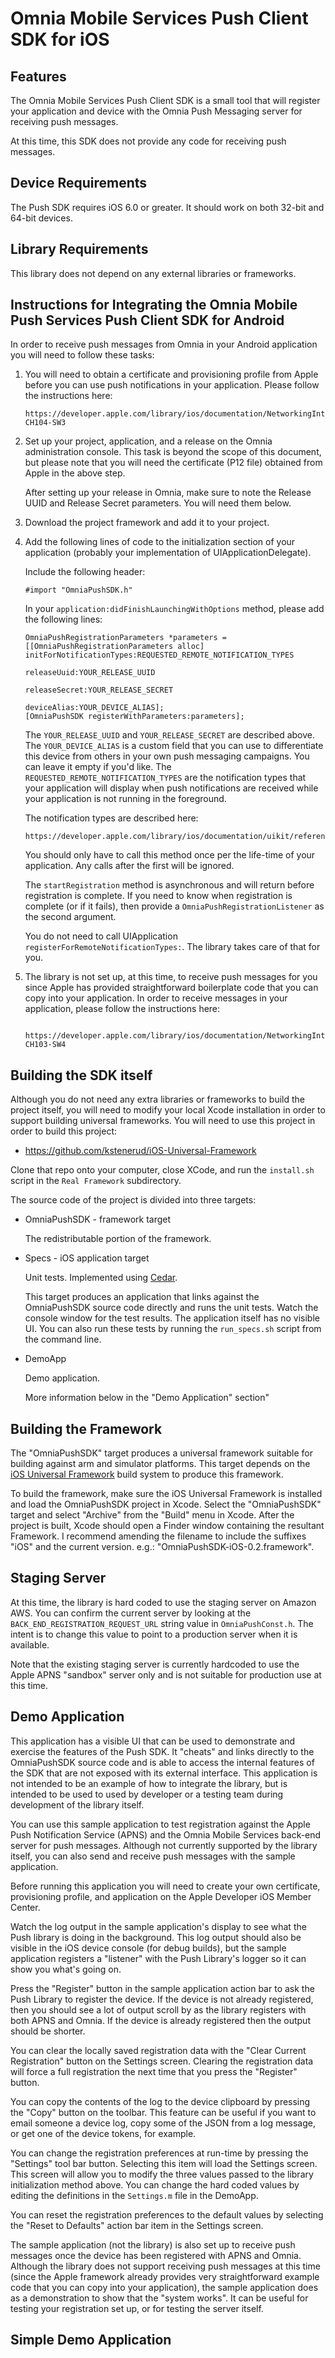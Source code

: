 Omnia Mobile Services Push Client SDK for iOS
=============================================

Features
--------

The Omnia Mobile Services Push Client SDK is a small tool that will register your application and device with the Omnia
Push Messaging server for receiving push messages.

At this time, this SDK does not provide any code for receiving push messages.

Device Requirements
-------------------

The Push SDK requires iOS 6.0 or greater.  It should work on both 32-bit and 64-bit devices.

Library Requirements
--------------------

This library does not depend on any external libraries or frameworks.

Instructions for Integrating the Omnia Mobile Push Services Push Client SDK for Android
---------------------------------------------------------------------------------------

In order to receive push messages from Omnia in your Android application you will need to follow these tasks:

 1. You will need to obtain a certificate and provisioning profile from Apple before you can use push notifications
    in your application.  Please follow the instructions here:

        https://developer.apple.com/library/ios/documentation/NetworkingInternet/Conceptual/RemoteNotificationsPG/Chapters/ProvisioningDevelopment.html#//apple_ref/doc/uid/TP40008194-CH104-SW3

 2. Set up your project, application, and a release on the Omnia administration console.  This task is beyond the scope
    of this document, but please note that you will need the certificate (P12 file) obtained from Apple in the above step.

    After setting up your release in Omnia, make sure to note the Release UUID and Release Secret parameters.  You will
    need them below.

 3. Download the project framework and add it to your project.

 4. Add the following lines of code to the initialization section of your application (probably your implementation of
    UIApplicationDelegate).
 
    Include the following header:
	
        #import "OmniaPushSDK.h"
	    

    In your `application:didFinishLaunchingWithOptions` method, please add the following lines:
   
        OmniaPushRegistrationParameters *parameters = [[OmniaPushRegistrationParameters alloc] initForNotificationTypes:REQUESTED_REMOTE_NOTIFICATION_TYPES
                                                                                                            releaseUuid:YOUR_RELEASE_UUID
                                                                                                          releaseSecret:YOUR_RELEASE_SECRET
                                                                                                            deviceAlias:YOUR_DEVICE_ALIAS];
        [OmniaPushSDK registerWithParameters:parameters];
   

    The `YOUR_RELEASE_UUID` and `YOUR_RELEASE_SECRET` are described above.  The `YOUR_DEVICE_ALIAS` is a custom field that
    you can use to differentiate this device from others in your own push messaging campaigns.  You can leave it empty
    if you'd like.  The `REQUESTED_REMOTE_NOTIFICATION_TYPES` are the notification types that your application will display
	when push notifications are received while your application is not running in the foreground.

	The notification types are described here:

	    https://developer.apple.com/library/ios/documentation/uikit/reference/UIApplication_Class/Reference/Reference.html#//apple_ref/doc/c_ref/UIRemoteNotificationType

    You should only have to call this method once per the life-time of your application.  Any calls after the first will be ignored.

    The `startRegistration` method is asynchronous and will return before registration is complete.  If you need to know
    when registration is complete (or if it fails), then provide a `OmniaPushRegistrationListener` as the second argument.

    You do not need to call UIApplication `registerForRemoteNotificationTypes:`.  The library takes care of that for you.

 6. The library is not set up, at this time, to receive push messages for you since Apple has provided straightforward
    boilerplate code that you can copy into your application.  In order to receive messages in your application, please
    follow the instructions here:

         https://developer.apple.com/library/ios/documentation/NetworkingInternet/Conceptual/RemoteNotificationsPG/Chapters/IPhoneOSClientImp.html#//apple_ref/doc/uid/TP40008194-CH103-SW4

Building the SDK itself
-----------------------

Although you do not need any extra libraries or frameworks to build the project itself, you will need to modify
your local Xcode installation in order to support building universal frameworks.  You will need to use this project
in order to build this project:

* https://github.com/kstenerud/iOS-Universal-Framework

Clone that repo onto your computer, close XCode, and run the `install.sh` script in the `Real
Framework` subdirectory.


The source code of the project is divided into three targets:

 * OmniaPushSDK - framework target
 
     The redistributable portion of the framework.

 * Specs - iOS application target

     Unit tests.  Implemented using [Cedar](https://github.com/pivotal/cedar).

	 This target produces an application that links against the OmniaPushSDK source code directly
	 and runs the unit tests.  Watch the console window for the test results.  The application itself
	 has no visible UI.  You can also run these tests by running the `run_specs.sh` script from the
	 command line.

 * DemoApp

     Demo application.


	 More information below in the "Demo Application" section"


Building the Framework
----------------------

The "OmniaPushSDK" target produces a universal framework suitable for building against arm and simulator platforms.  This target
depends on the [iOS Universal Framework](https://github.com/kstenerud/iOS-Universal-Framework) build system to produce this framework.

To build the framework, make sure the iOS Universal Framework is installed and load the OmniaPushSDK project in Xcode.  Select
the "OmniaPushSDK" target and select "Archive" from the "Build" menu in Xcode.  After the project is built, Xcode should open a
Finder window containing the resultant Framework.  I recommend amending the filename to include the suffixes "iOS" and the current
version.  e.g.:  "OmniaPushSDK-iOS-0.2.framework".

Staging Server
--------------

At this time, the library is hard coded to use the staging server on Amazon AWS.  You can confirm the current server
by looking at the `BACK_END_REGISTRATION_REQUEST_URL` string value in `OmniaPushConst.h`.  The intent is to change this value
to point to a production server when it is available.

Note that the existing staging server is currently hardcoded to use the Apple APNS "sandbox" server only and is
not suitable for production use at this time.

Demo Application
----------------

This application has a visible UI that can be used to demonstrate and exercise the features of the Push SDK.  It "cheats"
and links directly to the OmniaPushSDK source code and is able to access the internal features of the SDK that are not
exposed with its external interface.  This application is not intended to be an example of how to integrate the library,
but is intended to be used to used by developer or a testing team during development of the library itself.

You can use this sample application to test registration against the Apple Push Notification Service (APNS) and the
Omnia Mobile Services back-end server for push messages.  Although not currently supported by the library itself, you
can also send and receive push messages with the sample application.

Before running this application you will need to create your own certificate, provisioning profile, and application
on the Apple Developer iOS Member Center.

Watch the log output in the sample application's display to see what the Push library is doing in the background.  This
log output should also be visible in the iOS device console (for debug builds), but the sample application registers a
"listener" with the Push Library's logger so it can show you what's going on.

Press the "Register" button in the sample application action bar to ask the Push Library to register the device.  If
the device is not already registered, then you should see a lot of output scroll by as the library registers with
both APNS and Omnia.  If the device is already registered then the output should be shorter.

You can clear the locally saved registration data with the "Clear Current Registration" button on the Settings screen.
Clearing the registration data will force a full registration the next time that you press the "Register" button.

You can copy the contents of the log to the device clipboard by pressing the "Copy" button on the toolbar.  This feature
can be useful if you want to email someone a device log, copy some of the JSON from a log message, or get one of the device
tokens, for example.

You can change the registration preferences at run-time by pressing the "Settings" tool bar button.  Selecting this item
will load the Settings screen.  This screen will allow you to modify the three values passed to the library initialization
method above.  You can change the hard coded values by editing the definitions in the `Settings.m` file in the DemoApp.

You can reset the registration preferences to the default values by selecting the "Reset to Defaults" action bar item in
the Settings screen.

The sample application (not the library) is also set up to receive push messages once the device has been registered
with APNS and Omnia.  Although the library does not support receiving push messages at this time (since the Apple framework
already provides very straightforward example code that you can copy into your application), the sample application
does as a demonstration to show that the "system works".  It can be useful for testing your registration set up, or
for testing the server itself.

Simple Demo Application
-----------------------


